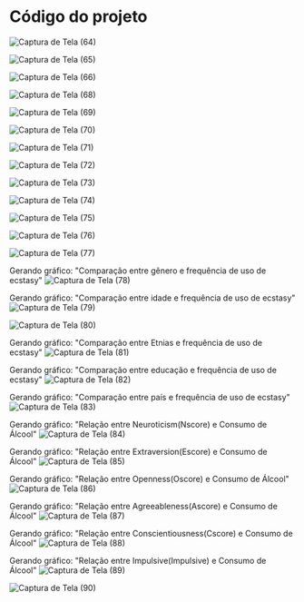 # Código do projeto

![Captura de Tela (64)](https://github.com/ICEI-PUC-Minas-PPL-CD/ppl-cd-pcd-sist-int-2024-1-druganalytics/assets/160988192/0f8e7ad4-a6a0-4124-a9f0-1f09e69db580)

![Captura de Tela (65)](https://github.com/ICEI-PUC-Minas-PPL-CD/ppl-cd-pcd-sist-int-2024-1-druganalytics/assets/160988192/e1cb1be7-1ec1-40b9-81c2-d6e453d288b6)

![Captura de Tela (66)](https://github.com/ICEI-PUC-Minas-PPL-CD/ppl-cd-pcd-sist-int-2024-1-druganalytics/assets/160988192/43a625ed-270b-432b-a623-ef0d0b853b41)

![Captura de Tela (68)](https://github.com/ICEI-PUC-Minas-PPL-CD/ppl-cd-pcd-sist-int-2024-1-druganalytics/assets/160988192/618c3aa1-2f2b-42e2-9849-1e379b843a63)

![Captura de Tela (69)](https://github.com/ICEI-PUC-Minas-PPL-CD/ppl-cd-pcd-sist-int-2024-1-druganalytics/assets/160988192/2a8b628c-f0f8-40d6-a183-5d8c233de1ed)

![Captura de Tela (70)](https://github.com/ICEI-PUC-Minas-PPL-CD/ppl-cd-pcd-sist-int-2024-1-druganalytics/assets/160988192/a76d7ba8-b3ec-4b27-a07c-a496712ef49a)

![Captura de Tela (71)](https://github.com/ICEI-PUC-Minas-PPL-CD/ppl-cd-pcd-sist-int-2024-1-druganalytics/assets/160988192/540cc666-d429-48f7-bc47-42962a7ec23d)

![Captura de Tela (72)](https://github.com/ICEI-PUC-Minas-PPL-CD/ppl-cd-pcd-sist-int-2024-1-druganalytics/assets/160988192/b6593648-f4db-4f5c-a600-d6740c4f66f7)

![Captura de Tela (73)](https://github.com/ICEI-PUC-Minas-PPL-CD/ppl-cd-pcd-sist-int-2024-1-druganalytics/assets/160988192/1f3a4b9a-63a2-4bff-877b-8def9de3d2ae)

![Captura de Tela (74)](https://github.com/ICEI-PUC-Minas-PPL-CD/ppl-cd-pcd-sist-int-2024-1-druganalytics/assets/160988192/0b2c873d-f1ab-433e-8a13-1c536821ba99)

![Captura de Tela (75)](https://github.com/ICEI-PUC-Minas-PPL-CD/ppl-cd-pcd-sist-int-2024-1-druganalytics/assets/160988192/be5f3bc3-1604-4bce-9f79-22295a1ef4ea)

![Captura de Tela (76)](https://github.com/ICEI-PUC-Minas-PPL-CD/ppl-cd-pcd-sist-int-2024-1-druganalytics/assets/160988192/e9ee29bc-6252-4cd9-8fb7-230c9d54d4a9)

![Captura de Tela (77)](https://github.com/ICEI-PUC-Minas-PPL-CD/ppl-cd-pcd-sist-int-2024-1-druganalytics/assets/160988192/ffaab864-b626-4a61-8a1f-e7597b08d6e0)

Gerando gráfico: "Comparação entre gênero e frequência de uso de ecstasy" 
![Captura de Tela (78)](https://github.com/ICEI-PUC-Minas-PPL-CD/ppl-cd-pcd-sist-int-2024-1-druganalytics/assets/160988192/6fe485e7-f817-49ff-8067-6de91e8dc62e)

Gerando gráfico: "Comparação entre idade e frequência de uso de ecstasy"
![Captura de Tela (79)](https://github.com/ICEI-PUC-Minas-PPL-CD/ppl-cd-pcd-sist-int-2024-1-druganalytics/assets/160988192/7debfa57-7806-4c56-92d0-2d837eb69762)

![Captura de Tela (80)](https://github.com/ICEI-PUC-Minas-PPL-CD/ppl-cd-pcd-sist-int-2024-1-druganalytics/assets/160988192/5f62e615-9a50-4fa1-b716-dde71a2b64da)

Gerando gráfico: "Comparação entre Etnias e frequência de uso de ecstasy"
![Captura de Tela (81)](https://github.com/ICEI-PUC-Minas-PPL-CD/ppl-cd-pcd-sist-int-2024-1-druganalytics/assets/160988192/65a4ed86-af45-4784-b402-bd79252ab0cb)

Gerando gráfico: "Comparação entre educação e frequência de uso de ecstasy"
![Captura de Tela (82)](https://github.com/ICEI-PUC-Minas-PPL-CD/ppl-cd-pcd-sist-int-2024-1-druganalytics/assets/160988192/983f4179-216a-4929-947e-4f0c463d700c)

Gerando gráfico: "Comparação entre país e frequência de uso de ecstasy"
![Captura de Tela (83)](https://github.com/ICEI-PUC-Minas-PPL-CD/ppl-cd-pcd-sist-int-2024-1-druganalytics/assets/160988192/d1a5a0df-39b1-4a6c-96b1-d79a88011e8e)

Gerando gráfico: "Relação entre Neuroticism(Nscore) e Consumo de Álcool"
![Captura de Tela (84)](https://github.com/ICEI-PUC-Minas-PPL-CD/ppl-cd-pcd-sist-int-2024-1-druganalytics/assets/160988192/f80a7d2d-0c56-4510-ab6b-34cdcd5c37f9)

Gerando gráfico: "Relação entre Extraversion(Escore) e Consumo de Álcool"
![Captura de Tela (85)](https://github.com/ICEI-PUC-Minas-PPL-CD/ppl-cd-pcd-sist-int-2024-1-druganalytics/assets/160988192/bbe54aae-3abc-4c57-a899-c42429cb2787)

Gerando gráfico: "Relação entre Openness(Oscore) e Consumo de Álcool"
![Captura de Tela (86)](https://github.com/ICEI-PUC-Minas-PPL-CD/ppl-cd-pcd-sist-int-2024-1-druganalytics/assets/160988192/766e5036-d947-4685-8083-497fce45a432)

Gerando gráfico: "Relação entre Agreeableness(Ascore) e Consumo de Álcool"
![Captura de Tela (87)](https://github.com/ICEI-PUC-Minas-PPL-CD/ppl-cd-pcd-sist-int-2024-1-druganalytics/assets/160988192/ce11ed40-632f-4db6-a1ca-54dfd4563677)

Gerando gráfico: "Relação entre Conscientiousness(Cscore) e Consumo de Álcool"
![Captura de Tela (88)](https://github.com/ICEI-PUC-Minas-PPL-CD/ppl-cd-pcd-sist-int-2024-1-druganalytics/assets/160988192/71769d37-04f3-4387-ab7f-722f76e9c560)

Gerando gráfico: "Relação entre Impulsive(Impulsive) e Consumo de Álcool"
![Captura de Tela (89)](https://github.com/ICEI-PUC-Minas-PPL-CD/ppl-cd-pcd-sist-int-2024-1-druganalytics/assets/160988192/234f4d22-d878-440d-81c4-d54fe01f4ea6)

![Captura de Tela (90)](https://github.com/ICEI-PUC-Minas-PPL-CD/ppl-cd-pcd-sist-int-2024-1-druganalytics/assets/160988192/f18e5ad9-b0a6-4501-933c-e5a592cac997)
